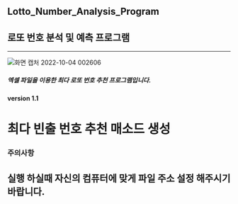 ## Lotto_Number_Analysis_Program

## 로또 번호 분석 및 예측 프로그램

-------------------------------------------------------------------------------------------------------------------------------------

![화면 캡처 2022-10-04 002606](https://user-images.githubusercontent.com/101334646/193617347-5bc636e1-688e-447a-838d-b2648991b0df.jpg)

##### 엑셀 파일을 이용한 최다 로또 번호 추천 프로그램입니다.

#### version 1.1

# 최다 빈출 번호 추천 매소드 생성


### 주의사항

## 실행 하실때 자신의 컴퓨터에 맞게 파일 주소 설정 해주시기 바랍니다.
